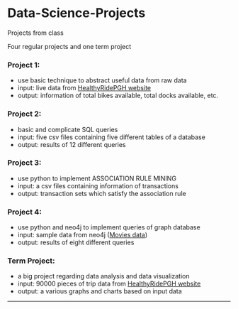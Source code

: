 # Data-Science-Projects
Projects from class

Four regular projects and one term project

### Project 1:
  - use basic technique to abstract useful data from raw data
  - input: live data from [HealthyRidePGH website](https://healthyridepgh.com/)
  - output: information of total bikes available, total docks available, etc.

### Project 2:
  - basic and complicate SQL queries
  - input: five csv files containing five different tables of a database
  - output: results of 12 different queries
  
### Project 3:
  - use python to implement ASSOCIATION RULE MINING
  - input: a csv files containing information of transactions
  - output: transaction sets which satisfy the association rule
  
### Project 4:
  - use python and neo4j to implement queries of graph database
  - input: sample data from neo4j ([Movies data](https://neo4j.com/developer/example-data/))
  - output: results of eight different queries
  
### Term Project:
  - a big project regarding data analysis and data visualization
  - input: 90000 pieces of trip data from [HealthyRidePGH website](https://healthyridepgh.com/)
  - output: a various graphs and charts based on input data

---
